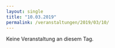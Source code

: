 ```yaml
---
layout: single
title: "10.03.2019"
permalink: /veranstaltungen/2019/03/10/
---
```


Keine Veranstaltung an diesem Tag.

